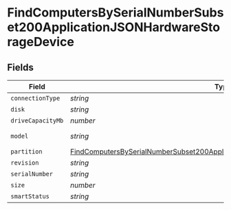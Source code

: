 # FindComputersBySerialNumberSubset200ApplicationJSONHardwareStorageDevice


## Fields

| Field                                                                                                                                                                                               | Type                                                                                                                                                                                                | Required                                                                                                                                                                                            | Description                                                                                                                                                                                         | Example                                                                                                                                                                                             |
| --------------------------------------------------------------------------------------------------------------------------------------------------------------------------------------------------- | --------------------------------------------------------------------------------------------------------------------------------------------------------------------------------------------------- | --------------------------------------------------------------------------------------------------------------------------------------------------------------------------------------------------- | --------------------------------------------------------------------------------------------------------------------------------------------------------------------------------------------------- | --------------------------------------------------------------------------------------------------------------------------------------------------------------------------------------------------- |
| `connectionType`                                                                                                                                                                                    | *string*                                                                                                                                                                                            | :heavy_minus_sign:                                                                                                                                                                                  | N/A                                                                                                                                                                                                 | false                                                                                                                                                                                               |
| `disk`                                                                                                                                                                                              | *string*                                                                                                                                                                                            | :heavy_minus_sign:                                                                                                                                                                                  | N/A                                                                                                                                                                                                 | disk0                                                                                                                                                                                               |
| `driveCapacityMb`                                                                                                                                                                                   | *number*                                                                                                                                                                                            | :heavy_minus_sign:                                                                                                                                                                                  | N/A                                                                                                                                                                                                 | 512287                                                                                                                                                                                              |
| `model`                                                                                                                                                                                             | *string*                                                                                                                                                                                            | :heavy_minus_sign:                                                                                                                                                                                  | N/A                                                                                                                                                                                                 | Apple SSD SM0512F                                                                                                                                                                                   |
| `partition`                                                                                                                                                                                         | [FindComputersBySerialNumberSubset200ApplicationJSONHardwareStorageDevicePartition](../../models/operations/findcomputersbyserialnumbersubset200applicationjsonhardwarestoragedevicepartition.md)[] | :heavy_minus_sign:                                                                                                                                                                                  | N/A                                                                                                                                                                                                 |                                                                                                                                                                                                     |
| `revision`                                                                                                                                                                                          | *string*                                                                                                                                                                                            | :heavy_minus_sign:                                                                                                                                                                                  | N/A                                                                                                                                                                                                 | UXM2JA1Q                                                                                                                                                                                            |
| `serialNumber`                                                                                                                                                                                      | *string*                                                                                                                                                                                            | :heavy_minus_sign:                                                                                                                                                                                  | N/A                                                                                                                                                                                                 | S1K5NYADC12934                                                                                                                                                                                      |
| `size`                                                                                                                                                                                              | *number*                                                                                                                                                                                            | :heavy_minus_sign:                                                                                                                                                                                  | N/A                                                                                                                                                                                                 | 512287                                                                                                                                                                                              |
| `smartStatus`                                                                                                                                                                                       | *string*                                                                                                                                                                                            | :heavy_minus_sign:                                                                                                                                                                                  | N/A                                                                                                                                                                                                 | Verified                                                                                                                                                                                            |
